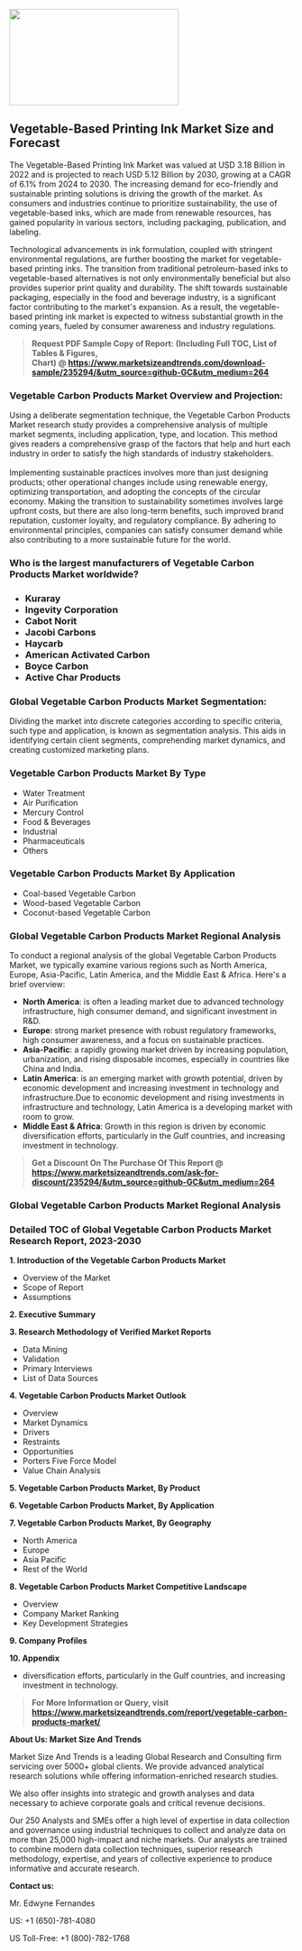 <p><img class="alignnone size-medium wp-image-20088" src="https://ffe5etoiles.com/wp-content/uploads/2024/12/MST1-300x171.png" alt="" width="300" height="171" /></p><h2>Vegetable-Based Printing Ink Market Size and Forecast</h2><p>The Vegetable-Based Printing Ink Market was valued at USD 3.18 Billion in 2022 and is projected to reach USD 5.12 Billion by 2030, growing at a CAGR of 6.1% from 2024 to 2030. The increasing demand for eco-friendly and sustainable printing solutions is driving the growth of the market. As consumers and industries continue to prioritize sustainability, the use of vegetable-based inks, which are made from renewable resources, has gained popularity in various sectors, including packaging, publication, and labeling.</p><p>Technological advancements in ink formulation, coupled with stringent environmental regulations, are further boosting the market for vegetable-based printing inks. The transition from traditional petroleum-based inks to vegetable-based alternatives is not only environmentally beneficial but also provides superior print quality and durability. The shift towards sustainable packaging, especially in the food and beverage industry, is a significant factor contributing to the market's expansion. As a result, the vegetable-based printing ink market is expected to witness substantial growth in the coming years, fueled by consumer awareness and industry regulations.</p></p><blockquote id="" class=""><strong>Request PDF Sample Copy of Report: (Including Full TOC, List of Tables &amp; Figures, Chart)&nbsp;@&nbsp;<strong><a href="https://www.marketsizeandtrends.com/download-sample/235294/&utm_source=github-GC&utm_medium=264" target="_blank">https://www.marketsizeandtrends.com/download-sample/235294/&utm_source=github-GC&utm_medium=264</a></strong></strong></blockquote><h3 id="" class="">Vegetable Carbon Products Market&nbsp;Overview and Projection:</h3><p id="" class="">Using a deliberate segmentation technique, the Vegetable Carbon Products Market research study provides a comprehensive analysis of multiple market segments, including application, type, and location. This method gives readers a comprehensive grasp of the factors that help and hurt each industry in order to satisfy the high standards of industry stakeholders. <br /> <br />Implementing sustainable practices involves more than just designing products; other operational changes include using renewable energy, optimizing transportation, and adopting the concepts of the circular economy. Making the transition to sustainability sometimes involves large upfront costs, but there are also long-term benefits, such improved brand reputation, customer loyalty, and regulatory compliance. By adhering to environmental principles, companies can satisfy consumer demand while also contributing to a more sustainable future for the world.</p><h3 id="" class="">Who is the largest manufacturers of&nbsp;Vegetable Carbon Products Market worldwide?</h3><h3 class=""><p><ul><li>Kuraray </li><li> Ingevity Corporation </li><li> Cabot Norit </li><li> Jacobi Carbons </li><li> Haycarb </li><li> American Activated Carbon </li><li> Boyce Carbon </li><li> Active Char Products</li></ul></p></h3><h3 id="" class="">Global&nbsp;Vegetable Carbon Products Market Segmentation:</h3><p id="" class="">Dividing the market into discrete categories according to specific criteria, such type and application, is known as segmentation analysis. This aids in identifying certain client segments, comprehending market dynamics, and creating customized marketing plans.</p><h3 id="" class="">Vegetable Carbon Products Market&nbsp;By Type</h3><p><p><ul><li>Water Treatment</li><li> Air Purification</li><li> Mercury Control</li><li> Food & Beverages</li><li> Industrial</li><li> Pharmaceuticals</li><li> Others</p></li></ul></p></p><h3 id="" class="">Vegetable Carbon Products Market&nbsp;By Application</h3><p class=""><p><ul><li>Coal-based Vegetable Carbon</li><li> Wood-based Vegetable Carbon</li><li> Coconut-based Vegetable Carbon</li></ul></p></p><h3 id="" class="">Global Vegetable Carbon Products Market Regional Analysis</h3><p id="" class="">To conduct a regional analysis of the global Vegetable Carbon Products Market, we typically examine various regions such as North America, Europe, Asia-Pacific, Latin America, and the Middle East &amp; Africa. Here's a brief overview:</p><ul><li><strong>North America</strong>: is often a leading market due to advanced technology infrastructure, high consumer demand, and significant investment in R&amp;D.</li><li><strong>Europe</strong>: strong market presence with robust regulatory frameworks, high consumer awareness, and a focus on sustainable practices.</li><li><strong>Asia-Pacific</strong>: a rapidly growing market driven by increasing population, urbanization, and rising disposable incomes, especially in countries like China and India.</li><li><strong>Latin America</strong>: is an emerging market with growth potential, driven by economic development and increasing investment in technology and infrastructure.Due to economic development and rising investments in infrastructure and technology, Latin America is a developing market with room to grow.</li><li><strong>Middle East &amp; Africa</strong>: Growth in this region is driven by economic diversification efforts, particularly in the Gulf countries, and increasing investment in technology.</li></ul><blockquote id="" class=""><strong>Get a Discount On The Purchase Of This Report @ <strong><a href="https://www.marketsizeandtrends.com/ask-for-discount/235294/&utm_source=github-GC&utm_medium=264" target="_blank">https://www.marketsizeandtrends.com/ask-for-discount/235294/&utm_source=github-GC&utm_medium=264</a></strong></strong></blockquote><h3 id="" class="">Global Vegetable Carbon Products Market Regional Analysis</h3><h3 id="" class="">Detailed TOC of Global Vegetable Carbon Products Market Research Report, 2023-2030</h3><p id="" class=""><strong>1. Introduction of the Vegetable Carbon Products Market</strong></p><ul><li>Overview of the Market</li><li>Scope of Report</li><li>Assumptions</li></ul><p id="" class=""><strong>2. Executive Summary</strong></p><p id="" class=""><strong>3. Research Methodology of Verified Market Reports</strong></p><ul><li>Data Mining</li><li>Validation</li><li>Primary Interviews</li><li>List of Data Sources</li></ul><p id="" class=""><strong>4. Vegetable Carbon Products Market Outlook</strong></p><ul><li>Overview</li><li>Market Dynamics</li><li>Drivers</li><li>Restraints</li><li>Opportunities</li><li>Porters Five Force Model</li><li>Value Chain Analysis</li></ul><p id="" class=""><strong>5. Vegetable Carbon Products Market, By Product</strong></p><p id="" class=""><strong>6. Vegetable Carbon Products Market, By Application</strong></p><p id="" class=""><strong>7. Vegetable Carbon Products Market, By Geography</strong></p><ul><li>North America</li><li>Europe</li><li>Asia Pacific</li><li>Rest of the World</li></ul><p id="" class=""><strong>8. Vegetable Carbon Products Market Competitive Landscape</strong></p><ul><li>Overview</li><li>Company Market Ranking</li><li>Key Development Strategies</li></ul><p id="" class=""><strong>9. Company Profiles</strong></p><p id="" class=""><strong>10. Appendix</strong></p><ul><li>diversification efforts, particularly in the Gulf countries, and increasing investment in technology.</li></ul><blockquote id="" class=""><strong>For More Information or Query, visit <strong><strong><a href="https://www.marketsizeandtrends.com/report/vegetable-carbon-products-market/" target="_blank">https://www.marketsizeandtrends.com/report/vegetable-carbon-products-market/</a></strong></strong></strong></blockquote><p id="" class=""><strong>About Us: Market Size And Trends</strong></p><p id="" class="">Market Size And Trends is a leading Global Research and Consulting firm servicing over 5000+ global clients. We provide advanced analytical research solutions while offering information-enriched research studies.</p><p id="" class="">We also offer insights into strategic and growth analyses and data necessary to achieve corporate goals and critical revenue decisions.</p><p id="" class="">Our 250 Analysts and SMEs offer a high level of expertise in data collection and governance using industrial techniques to collect and analyze data on more than 25,000 high-impact and niche markets. Our analysts are trained to combine modern data collection techniques, superior research methodology, expertise, and years of collective experience to produce informative and accurate research.</p><p id="" class=""><strong>Contact us:</strong></p><p id="" class="">Mr. Edwyne Fernandes</p><p id="" class="">US: +1 (650)-781-4080</p><p id="" class="">US Toll-Free: +1 (800)-782-1768</p>
